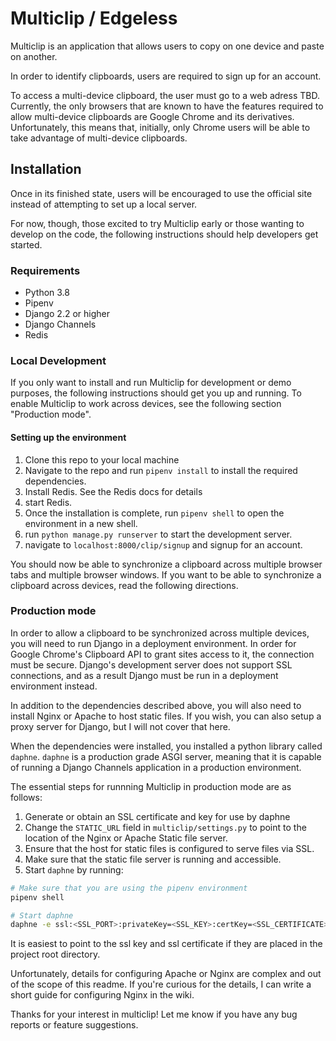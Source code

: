 # Multiclip / Edgeless
Multiclip is an application that allows users to copy on one device and paste on another.

In order to identify clipboards, users are required to sign up for an account.

To access a multi-device clipboard, the user must go to a web adress TBD. Currently, the only browsers that 
are known to have the features required to allow multi-device clipboards are Google Chrome and its derivatives. Unfortunately, this means that, initially, only Chrome users will be able to take advantage of multi-device clipboards.

## Installation
Once in its finished state, users will be encouraged to use the official site instead of attempting to set up a local server.

For now, though, those excited to try Multiclip early or those wanting to develop on the code, the following 
instructions should help developers get started.

### Requirements

* Python 3.8
* Pipenv
* Django 2.2 or higher
* Django Channels
* Redis

### Local Development
If you only want to install and run Multiclip for development or demo purposes, the following 
instructions should get you up and running. To enable Multiclip to work across devices, see the following section "Production mode".

#### Setting up the environment
1. Clone this repo to your local machine
2. Navigate to the repo and run `pipenv install` to install the required dependencies.
3. Install Redis. See the Redis docs for details
4. start Redis.
5. Once the installation is complete, run `pipenv shell` to open the environment 
   in a new shell.
6. run `python manage.py runserver` to start the development server.
7. navigate to `localhost:8000/clip/signup` and signup for an account.

You should now be able to synchronize a clipboard across multiple browser tabs and multiple
browser windows. If you want to be able to synchronize a clipboard across devices, read the following 
directions.

### Production mode
In order to allow a clipboard to be synchronized across multiple devices, you 
will need to run Django in a deployment environment. In order for Google Chrome's
Clipboard API to grant sites access to it, the connection must be secure. Django's
development server does not support SSL connections, and as a result Django must be run in 
a deployment environment instead.

In addition to the dependencies described above, you will also need to install Nginx or Apache to 
host static files. If you wish, you can also setup a proxy server for Django, but I will not cover that
here.

When the dependencies were installed, you installed a python library called `daphne`. `daphne` is a production
grade ASGI server, meaning that it is capable of running a Django Channels application in a production
environment.

The essential steps for runnning Multiclip in production mode are as follows:

1. Generate or obtain an SSL certificate and key for use by daphne
2. Change the `STATIC_URL` field in `multiclip/settings.py` to point to the location of the Nginx or Apache
   Static file server.
3. Ensure that the host for static files is configured to serve files via SSL.
4. Make sure that the static file server is running and accessible. 
5. Start `daphne` by running:
```bash
# Make sure that you are using the pipenv environment
pipenv shell

# Start daphne
daphne -e ssl:<SSL_PORT>:privateKey=<SSL_KEY>:certKey=<SSL_CERTIFICATE> multiclip.asgi.application
```
It is easiest to point to the ssl key and ssl certificate if they are placed in the project root directory.

Unfortunately, details for configuring Apache or Nginx are complex and out of the scope of this readme. If you're curious for the details, I can write a short guide for configuring Nginx in the wiki.


Thanks for your interest in multiclip! Let me know if you have any bug reports or feature suggestions.